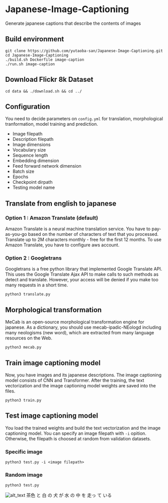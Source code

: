 # Japanese-Image-Captioning
Generate japanese captions that describe the contents of images

## Build environment

    git clone https://github.com/yutaoba-san/Japanese-Image-Captioning.git
    cd Japanese-Image-Captioning
    ./build.sh Dockerfile image-caption
    ./run.sh image-caption

## Download Flickr 8k Dataset

    cd data && ./download.sh && cd ../

## Configuration
You need to decide parameters on `config.yml` for translation, morphological tranformation, model training and prediction.
- Image filepath
- Description filepath
- Image dimensions
- Vocabulary size
- Sequence length
- Embedding dimension
- Feed forward network dimension
- Batch size
- Epochs
- Checkpoint dirpath
- Testing model name

## Translate from english to japanese
### Option 1 : Amazon Translate (default)
Amazon Translate is a neural machine translation service. 
You have to pay-as-you-go based on the number of characters of text that you processed. 
Translate up to 2M characters monthly - free for the first 12 months.
To use Amazon Translate, you have to configure aws account.

### Option 2 : Googletrans
Googletrans is a free python library that implemented Google Translate API. 
This uses the Google Translate Ajax API to make calls to such methods as detect and translate. 
However, your access will be denied if you make too many requests in a short time.

    python3 translate.py

## Morphological transformation
MeCab is an open-source morphological transformation engine for japanese.
As a dictionary, you should use mecab-ipadic-NEologd including many neologisms (new word), which are extracted from many language resources on the Web.

    python3 mecab.py

## Train image captioning model
Now, you have images and its japanese descriptions.
The image captioning model consists of CNN and Transformer.
After the training, the text vectorization and the image captioning model weights are saved into the files.

    python3 train.py

## Test image captioning model
You load the trained weights and build the text vectorization and the image captioning model.
You can specify an image filepath with `-i` opition.
Otherwise, the filepath is choosed at random from validation datasets.

### Specific image
    python3 test.py -i <image filepath>
    
### Random image
    python3 test.py

![alt_text](https://github.com/yutaoba/Japanese-Image-Captioning/blob/main/sample/278007543_99f5a91a3e.jpg?raw=true)
茶色 と 白 の 犬 が 水 の 中 を 走っ て いる


